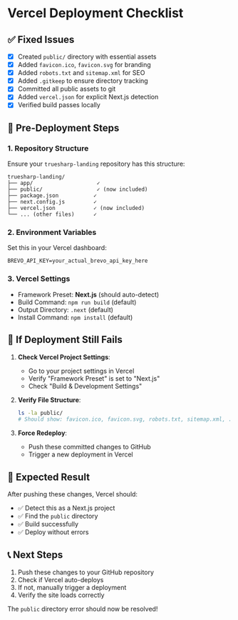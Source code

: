 # Vercel Deployment Checklist

## ✅ Fixed Issues

- [x] Created `public/` directory with essential assets
- [x] Added `favicon.ico`, `favicon.svg` for branding
- [x] Added `robots.txt` and `sitemap.xml` for SEO
- [x] Added `.gitkeep` to ensure directory tracking
- [x] Committed all public assets to git
- [x] Added `vercel.json` for explicit Next.js detection
- [x] Verified build passes locally

## 🚀 Pre-Deployment Steps

### 1. Repository Structure
Ensure your `truesharp-landing` repository has this structure:
```
truesharp-landing/
├── app/                    ✓
├── public/                 ✓ (now included)
├── package.json           ✓
├── next.config.js         ✓
├── vercel.json            ✓ (now included)
└── ... (other files)      ✓
```

### 2. Environment Variables
Set this in your Vercel dashboard:
```
BREVO_API_KEY=your_actual_brevo_api_key_here
```

### 3. Vercel Settings
- Framework Preset: **Next.js** (should auto-detect)
- Build Command: `npm run build` (default)
- Output Directory: `.next` (default)
- Install Command: `npm install` (default)

## 🔧 If Deployment Still Fails

1. **Check Vercel Project Settings**:
   - Go to your project settings in Vercel
   - Verify "Framework Preset" is set to "Next.js"
   - Check "Build & Development Settings"

2. **Verify File Structure**:
   ```bash
   ls -la public/
   # Should show: favicon.ico, favicon.svg, robots.txt, sitemap.xml, .gitkeep
   ```

3. **Force Redeploy**:
   - Push these committed changes to GitHub
   - Trigger a new deployment in Vercel

## 🎯 Expected Result

After pushing these changes, Vercel should:
- ✅ Detect this as a Next.js project
- ✅ Find the `public` directory
- ✅ Build successfully
- ✅ Deploy without errors

## 📞 Next Steps

1. Push these changes to your GitHub repository
2. Check if Vercel auto-deploys
3. If not, manually trigger a deployment
4. Verify the site loads correctly

The `public` directory error should now be resolved!